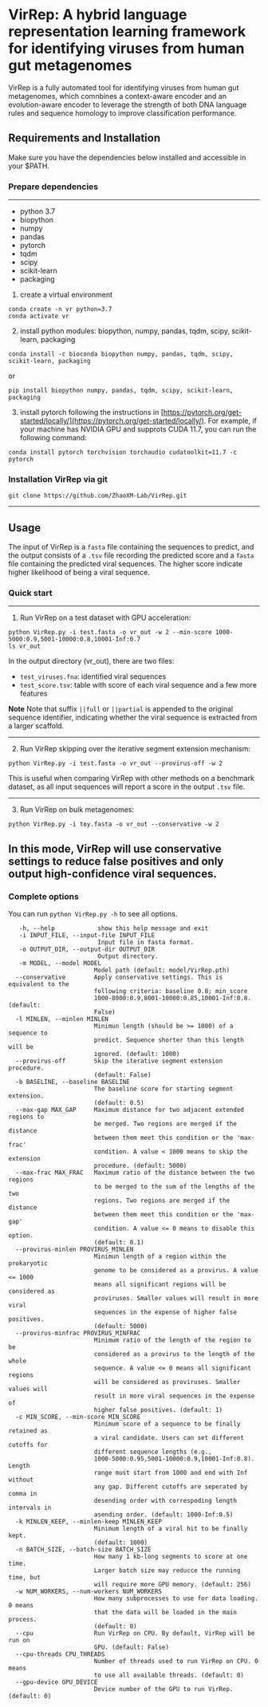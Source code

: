 # VirRep: A hybrid language representation learning framework for identifying viruses from human gut metagenomes
VirRep is a fully automated tool for identifying viruses from human gut metagenomes, 
which comnbines a context-aware encoder and an evolution-aware encoder to leverage the 
strength of both DNA language rules and sequence homology to improve classification performance.

## Requirements and Installation
Make sure you have the dependencies below installed and accessible in your $PATH.

### Prepare dependencies
***

- python 3.7
- biopython
- numpy
- pandas
- pytorch
- tqdm
- scipy
- scikit-learn
- packaging

1. create a virtual environment
```
conda create -n vr python=3.7
conda activate vr
```

2. install python modules: biopython, numpy, pandas, tqdm, scipy, scikit-learn, packaging
```
conda install -c bioconda biopython numpy, pandas, tqdm, scipy, scikit-learn, packaging
```
or

```
pip install biopython numpy, pandas, tqdm, scipy, scikit-learn, packaging
```

3. install pytorch following the instructions in [https://pytorch.org/get-started/locally/](https://pytorch.org/get-started/locally/). 
For example, if your machine has NVIDIA GPU and supprots CUDA 11.7, you can run the following command:
```
conda install pytorch torchvision torchaudio cudatoolkit=11.7 -c pytorch
```
### Installation VirRep via git

```
git clone https://github.com/ZhaoXM-Lab/VirRep.git
```
___

## Usage
The input of VirRep is a `fasta` file containing the sequences to predict, and the output consists of a `.tsv` file recording 
the predicted score and a `fasta` file containing the predicted viral sequences. The higher score indicate higher 
likelihood of being a viral sequence.  

### Quick start
***
1. Run VirRep on a test dataset with GPU acceleration:
```
python VirRep.py -i test.fasta -o vr_out -w 2 --min-score 1000-5000:0.9,5001-10000:0.8,10001-Inf:0.7
ls vr_out
```

In the output directory (vr_out), there are two files:

- `test_viruses.fna`: identified viral sequences
- `test_score.tsv`: table with score of each viral sequence and a few more features

**Note**
Note that suffix `||full` or `||partial` is appended to the original sequence identifier, 
indicating whether the viral sequence is extracted from a larger scaffold.

___

2. Run VirRep skipping over the iterative segment extension mechanism:
```
python VirRep.py -i test.fasta -o vr_out --provirus-off -w 2
```

This is useful when comparing VirRep with other methods on a benchmark dataset, 
as all input sequences will report a score in the output `.tsv` file.
___

3. Run VirRep on bulk metagenomes:
```
python VirRep.py -i toy.fasta -o vr_out --conservative -w 2
```
In this mode, VirRep will use conservative settings to reduce false positives and only output high-confidence 
viral sequences.
---

### Complete options
You can run `python VirRep.py -h` to see all options.

```
   -h, --help            show this help message and exit
   -i INPUT_FILE, --input-file INPUT_FILE
                         Input file in fasta format.
   -o OUTPUT_DIR, --output-dir OUTPUT_DIR
                         Output directory.
   -m MODEL, --model MODEL
                        Model path (default: model/VirRep.pth)
  --conservative        Apply conservative settings. This is equivalent to the
                        following criteria: baseline 0.8; min_score
                        1000-8000:0.9,8001-10000:0.85,10001-Inf:0.8. (default:
                        False)
  -l MINLEN, --minlen MINLEN
                        Minimun length (should be >= 1000) of a sequence to
                        predict. Sequence shorter than this length will be
                        ignored. (default: 1000)
  --provirus-off        Skip the iterative segment extension procedure.
                        (default: False)
  -b BASELINE, --baseline BASELINE
                        The baseline score for starting segment extension.
                        (default: 0.5)
  --max-gap MAX_GAP     Maximum distance for two adjacent extended regions to
                        be merged. Two regions are merged if the distance
                        between them meet this condition or the 'max-frac'
                        condition. A value < 1000 means to skip the extension
                        procedure. (default: 5000)
  --max-frac MAX_FRAC   Maximum ratio of the distance between the two regions
                        to be merged to the sum of the lengths of the two
                        regions. Two regions are merged if the distance
                        between them meet this condition or the 'max-gap'
                        condition. A value <= 0 means to disable this option.
                        (default: 0.1)
  --provirus-minlen PROVIRUS_MINLEN
                        Minimun length of a region within the prokaryotic
                        genome to be considered as a provirus. A value <= 1000
                        means all significant regions will be considered as
                        proviruses. Smaller values will result in more viral
                        sequences in the expense of higher false positives.
                        (default: 5000)
  --provirus-minfrac PROVIRUS_MINFRAC
                        Minimum ratio of the length of the region to be
                        considered as a provirus to the length of the whole
                        sequence. A value <= 0 means all significant regions
                        will be considered as proviruses. Smaller values will
                        result in more viral sequences in the expense of
                        higher false positives. (default: 1)
  -c MIN_SCORE, --min-score MIN_SCORE
                        Minimum score of a sequence to be finally retained as
                        a viral candidate. Users can set different cutoffs for
                        different sequence lengths (e.g.,
                        1000-5000:0.95,5001-10000:0.9,10001-Inf:0.8). Length
                        range must start from 1000 and end with Inf without
                        any gap. Different cutoffs are seperated by comma in
                        desending order with correspoding length intervals in
                        asending order. (default: 1000-Inf:0.5)
  -k MINLEN_KEEP, --minlen-keep MINLEN_KEEP
                        Minimum length of a viral hit to be finally kept.
                        (default: 1000)
  -n BATCH_SIZE, --batch-size BATCH_SIZE
                        How many 1 kb-long segments to score at one time.
                        Larger batch size may reducce the running time, but
                        will require more GPU memory. (default: 256)
  -w NUM_WORKERS, --num-workers NUM_WORKERS
                        How many subprocesses to use for data loading. 0 means
                        that the data will be loaded in the main process.
                        (default: 0)
  --cpu                 Run VirRep on CPU. By default, VirRep will be run on
                        GPU. (default: False)
  --cpu-threads CPU_THREADS
                        Number of threads used to run VirRep on CPU. 0 means
                        to use all available threads. (default: 0)
  --gpu-device GPU_DEVICE
                        Device number of the GPU to run VirRep. (default: 0)               
```
